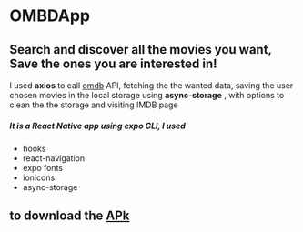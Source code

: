 # OMBDApp
## Search and discover all the movies you want, Save the ones you are interested in!

I used **axios** to call [omdb](http://www.omdbapi.com/) API, fetching the the wanted data, saving the user chosen movies in the local storage using **async-storage**
, with options to clean the the storage and visiting IMDB page 
 ##### It is a **React Native** app using expo CLI, I used 
 - hooks 
 - react-navigation 
 - expo fonts  
 - ionicons
 - async-storage
 
 ## to download the [APk](https://drive.google.com/drive/folders/1QkbD7vYDy4rF3_puDf0LKh5jGjYoS73T?usp=sharing)



